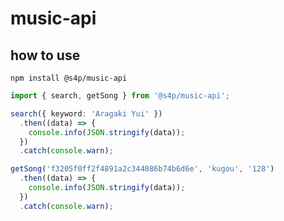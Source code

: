 # music-api

## how to use

`npm install @s4p/music-api`

```ts
import { search, getSong } from '@s4p/music-api';

search({ keyword: 'Aragaki Yui' })
  .then((data) => {
    console.info(JSON.stringify(data));
  })
  .catch(console.warn);

getSong('f3205f0ff2f4891a2c344086b74b6d6e', 'kugou', '128')
  .then((data) => {
    console.info(JSON.stringify(data));
  })
  .catch(console.warn);
```

